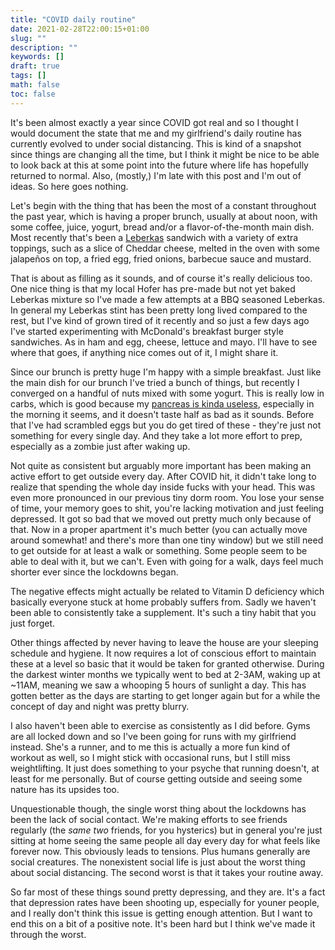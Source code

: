 ```yaml
---
title: "COVID daily routine"
date: 2021-02-28T22:00:15+01:00
slug: ""
description: ""
keywords: []
draft: true
tags: []
math: false
toc: false
---
```


It's been almost exactly a year since COVID got real and so I thought I would document the state that me and my girlfriend's daily routine has currently evolved to under social distancing. This is kind of a snapshot since things are changing all the time, but I think it might be nice to be able to look back at this at some point into the future where life has hopefully returned to normal. Also, (mostly,) I'm late with this post and I'm out of ideas. So here goes nothing.

Let's begin with the thing that has been the most of a constant throughout the past year, which is having a proper brunch, usually at about noon, with some coffee, juice, yogurt, bread and/or a flavor-of-the-month main dish. Most recently that's been a [Leberkas](https://en.wikipedia.org/wiki/Leberk%C3%A4se) sandwich with a variety of extra toppings, such as a slice of Cheddar cheese, melted in the oven with some jalapeños on top, a fried egg, fried onions, barbecue sauce and mustard.

That is about as filling as it sounds, and of course it's really delicious too. One nice thing is that my local Hofer has pre-made but not yet baked Leberkas mixture so I've made a few attempts at a BBQ seasoned Leberkas. In general my Leberkas stint has been pretty long lived compared to the rest, but I've kind of grown tired of it recently and so just a few days ago I've started experimenting with McDonald's breakfast burger style sandwiches. As in ham and egg, cheese, lettuce and mayo. I'll have to see where that goes, if anything nice comes out of it, I might share it.

Since our brunch is pretty huge I'm happy with a simple breakfast. Just like the main dish for our brunch I've tried a bunch of things, but recently I converged on a handful of nuts mixed with some yogurt. This is really low in carbs, which is good because my [pancreas is kinda useless](https://en.wikipedia.org/wiki/Type_1_diabetes), especially in the morning it seems, and it doesn't taste half as bad as it sounds. Before that I've had scrambled eggs but you do get tired of these - they're just not something for every single day. And they take a lot more effort to prep, especially as a zombie just after waking up.

Not quite as consistent but arguably more important has been making an active effort to get outside every day. After COVID hit, it didn't take long to realize that spending the whole day inside fucks with your head. This was even more pronounced in our previous tiny dorm room. You lose your sense of time, your memory goes to shit, you're lacking motivation and just feeling depressed. It got so bad that we moved out pretty much only because of that. Now in a proper apartment it's much better (you can actually move around somewhat! and there's more than one tiny window) but we still need to get outside for at least a walk or something. Some people seem to be able to deal with it, but we can't. Even with going for a walk, days feel much shorter ever since the lockdowns began.

The negative effects might actually be related to Vitamin D deficiency which basically everyone stuck at home probably suffers from. Sadly we haven't been able to consistently take a supplement. It's such a tiny habit that you just forget.

Other things affected by never having to leave the house are your sleeping schedule and hygiene. It now requires a lot of conscious effort to maintain these at a level so basic that it would be taken for granted otherwise. During the darkest winter months we typically went to bed at 2-3AM, waking up at ~11AM, meaning we saw a whooping 5 hours of sunlight a day. This has gotten better as the days are starting to get longer again but for a while the concept of day and night was pretty blurry.

I also haven't been able to exercise as consistently as I did before. Gyms are all locked down and so I've been going for runs with my girlfriend instead. She's a runner, and to me this is actually a more fun kind of workout as well, so I might stick with occasional runs, but I still miss weightlifting. It just does something to your psyche that running doesn't, at least for me personally. But of course getting outside and seeing some nature has its upsides too.

Unquestionable though, the single worst thing about the lockdowns has been the lack of social contact. We're making efforts to see friends regularly (the *same two* friends, for you hysterics) but in general you're just sitting at home seeing the same people all day every day for what feels like forever now. This obviously leads to tensions. Plus humans generally are social creatures. The nonexistent social life is just about the worst thing about social distancing. The second worst is that it takes your routine away.

So far most of these things sound pretty depressing, and they are. It's a fact that depression rates have been shooting up, especially for youner people, and I really don't think this issue is getting enough attention. But I want to end this on a bit of a positive note. It's been hard but I think we've made it through the worst.

